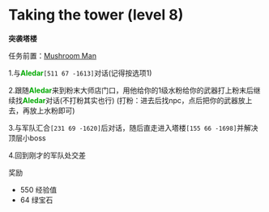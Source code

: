 # Taking the tower (level 8)
**突袭塔楼**

任务前置：[Mushroom Man](/WynncraftCNguide/quests/lvl1-10/level%206%20-%20Mushroom%20Man.html)

1.与<font color=00AA00>**Aledar**</font>`[511 67 -1613]`对话(记得按选项1)

2.跟随<font color=00AA00>**Aledar**</font>来到粉末大师店门口，用他给你的1级水粉给你的武器打上粉末后继续找<font color=00AA00>**Aledar**</font>对话(不打粉其实也行)
(打粉：进去后找npc，点后把你的武器放上去，再放上水粉即可)

3.与军队汇合`[231 69 -1620]`后对话，随后直走进入塔楼`[155 66 -1698]`并解决顶层小boss

4.回到刚才的军队处交差

奖励  

+ 550 经验值 
+ 64 绿宝石
